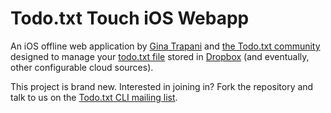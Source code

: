 # Todo.txt Touch iOS Webapp

An iOS offline web application by [Gina Trapani](http://ginatrapani.org) and [the Todo.txt community](http://groups.yahoo.com/group/todotxt/) designed to manage your [todo.txt file](http://todotxt.com) stored in [Dropbox](http://dropbox.com) (and eventually, other configurable cloud sources).

This project is brand new. Interested in joining in? Fork the repository and talk to us on the [Todo.txt CLI mailing list](http://groups.yahoo.com/group/todotxt/).